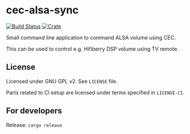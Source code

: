 # cec-alsa-sync

[![Build Status](https://www.travis-ci.org/ssalonen/cec-alsa-sync.svg?branch=master)](https://www.travis-ci.org/ssalonen/cec-alsa-sync)
[![Crate](https://img.shields.io/crates/v/cec-alsa-sync.svg)](https://crates.io/crates/cec-alsa-sync)

Small command line application to command ALSA volume using CEC.

This can be used to control e.g. Hifiberry DSP volume using TV remote.

## License

Licensed under GNU GPL v2. See `LICENSE` file.

Parts related to CI setup are licensed under terms specified in `LICENSE-CI`.

## For developers

Release: `cargo release`
